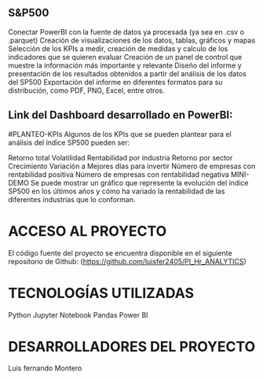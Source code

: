 ## S&P500


Conectar PowerBI con la fuente de datos ya procesada (ya sea en .csv o .parquet)
Creación de visualizaciones de los datos, tablas, gráficos y mapas
Selección de los KPIs a medir, creación de medidas y calculo de los indicadores que se quieren evaluar
Creación de un panel de control que muestre la información más importante y relevante
Diseño del informe y presentación de los resultados obtenidos a partir del análisis de los datos del SP500
Exportación del informe en diferentes formatos para su distribución, como PDF, PNG, Excel, entre otros.


## Link del Dashboard desarrollado en PowerBI: 


#PLANTEO-KPIs
Algunos de los KPIs que se pueden plantear para el análisis del índice SP500 pueden ser:

Retorno total
Volatilidad
Rentabilidad por industria
Retorno por sector
Crecimiento
Variación a
Mejores días para invertir
Número de empresas con rentabilidad positiva
Número de empresas con rentabilidad negativa
MINI-DEMO
Se puede mostrar un gráfico que represente la evolución del índice SP500 en los últimos años y cómo ha variado la rentabilidad de las diferentes industrias que lo conforman.

# ACCESO AL PROYECTO
El código fuente del proyecto se encuentra disponible en el siguiente repositorio de Github: (https://github.com/luisfer2405/PI_Hr_ANALYTICS)

# TECNOLOGÍAS UTILIZADAS
Python
Jupyter Notebook
Pandas
Power BI


# DESARROLLADORES DEL PROYECTO
Luis fernando Montero
